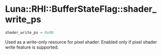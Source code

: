 # Luna::RHI::BufferStateFlag::shader_write_ps

```c++
shader_write_ps = 0x80
```

Used as a write-only resource for pixel shader. Enabled only if pixel shader write feature is supported. 

